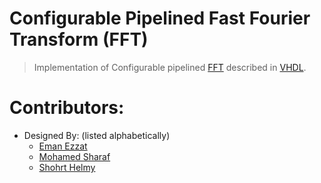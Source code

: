 # Configurable Pipelined Fast Fourier Transform (FFT)
> Implementation of Configurable pipelined [FFT](https://github.com/Mohamed-Sharaf/FFT/blob/main/docs/FFT.md) described in [VHDL](https://github.com/Mohamed-Sharaf/FFT/tree/main/hw/rtl).


# Contributors:
- Designed By: (listed alphabetically)
  - [Eman Ezzat](emanezzat4018@gmail.com)
  - [Mohamed Sharaf](sharafm823@gmail.com)
  - [Shohrt Helmy](shohrthelmy@gmail.com) 
